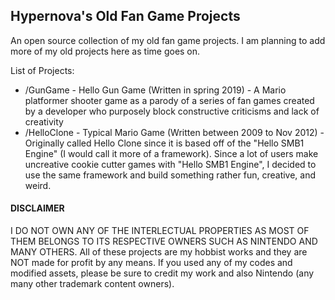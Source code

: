 ## Hypernova's Old Fan Game Projects
An open source collection of my old fan game projects. I am planning to add more of my old projects here as time goes on. 


List of Projects:
* /GunGame - Hello Gun Game (Written in spring 2019) - A Mario platformer shooter game as a parody of a series of fan games created by a developer who purposely block constructive criticisms and lack of creativity
* /HelloClone - Typical Mario Game (Written between 2009 to Nov 2012) - Originally called Hello Clone since it is based off of the "Hello SMB1 Engine" (I would call it more of a framework). Since a lot of users make uncreative cookie cutter games with "Hello SMB1 Engine", I decided to use the same framework and build something rather fun, creative, and weird.


#### DISCLAIMER
I DO NOT OWN ANY OF THE INTERLECTUAL PROPERTIES AS MOST OF THEM BELONGS TO ITS RESPECTIVE OWNERS SUCH AS NINTENDO AND MANY OTHERS. All of these projects are my hobbist works and they are NOT made for profit by any means. If you used any of my codes and modified assets, please be sure to credit my work and also Nintendo (any many other trademark content owners).
